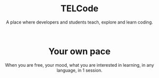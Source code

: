 <span align='center'>
<h1>TELCode</h1>
<p>A place where developers and students teach, explore and learn coding.</p>
<br>
<h1>Your own pace</h1>
<p>When you are free, your mood, what you are interested in learning, in any language, in 1 session.</p>
</span>

<!-- add badges showing the project count and student count -->
